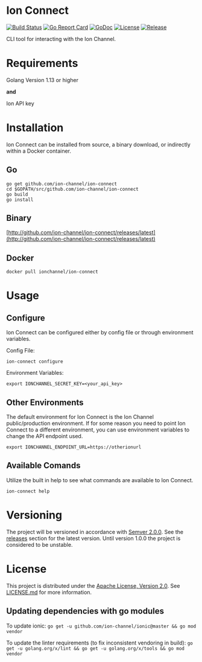 # Ion Connect
[![Build Status](https://travis-ci.com/ion-channel/ion-connect.svg?branch=master)](https://travis-ci.com/ion-channel/ion-connect)
[![Go Report Card](https://goreportcard.com/badge/github.com/ion-channel/ion-connect)](https://goreportcard.com/report/github.com/ion-channel/ion-connect)
[![GoDoc](https://godoc.org/github.com/ion-channel/ion-connect?status.svg)](https://godoc.org/github.com/ion-channel/ion-connect)
[![License](https://img.shields.io/badge/License-Apache%202.0-blue.svg)](https://github.com/ion-channel/ion-connect/blob/master/LICENSE.md)
[![Release](https://img.shields.io/github/release/ion-channel/ion-connect.svg)](https://github.com/ion-channel/ion-connect/releases/latest)

CLI tool for interacting with the Ion Channel.

# Requirements
Golang Version 1.13 or higher

**and**

Ion API key

# Installation
Ion Connect can be installed from source, a binary download, or indirectly within a Docker
container.

## Go
```
go get github.com/ion-channel/ion-connect
cd $GOPATH/src/github.com/ion-channel/ion-connect
go build
go install
```

## Binary
[http://github.com/ion-channel/ion-connect/releases/latest](http://github.com/ion-channel/ion-connect/releases/latest)

## Docker
```
docker pull ionchannel/ion-connect
```

# Usage

## Configure

Ion Connect can be configured either by config file or through environment variables.

Config File:

```
ion-connect configure
```

Environment Variables:

```
export IONCHANNEL_SECRET_KEY=<your_api_key>
```

## Other Environments
The default environment for Ion Connect is the Ion Channel public/production environment. If for some reason you need to point Ion Connect to a different environment, you can use environment variables to change the API endpoint used.

```
export IONCHANNEL_ENDPOINT_URL=https://otherionurl
```

## Available Comands
Utilize the built in help to see what commands are available to Ion Connect.

```
ion-connect help
```

# Versioning
The project will be versioned in accordance with [Semver 2.0.0](http://semver.org).  See the [releases](https://github.com/ion-channel/ionic/releases) section for the latest version.  Until version 1.0.0 the project is considered to be unstable.

# License
This project is distributed under the [Apache License, Version 2.0](http://www.apache.org/licenses/LICENSE-2.0).  See [LICENSE.md](./LICENSE.md) for more information.

## Updating dependencies with go modules
To update ionic:
`go get -u github.com/ion-channel/ionic@master && go mod vendor`

To update the linter requirements (to fix inconsistent vendoring in build):
`go get -u golang.org/x/lint && go get -u golang.org/x/tools && go mod vendor`
